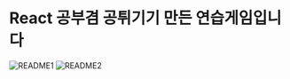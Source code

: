 # React 공부겸 공튀기기 만든 연습게임입니다

![README1](https://user-images.githubusercontent.com/26597702/114270615-563b9400-9a48-11eb-94c5-23c3e41092ac.png)
![README2](https://user-images.githubusercontent.com/26597702/114270618-5a67b180-9a48-11eb-8801-273b7aa67bf0.png)